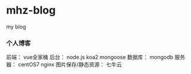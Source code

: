 # mhz-blog
my blog
### 个人博客
前端： vue全家桶
后台： node.js koa2 mongoose
数据库： mongodb 
服务器： centOS7 nginx
图片保存/静态资源： 七牛云
